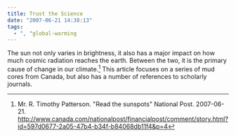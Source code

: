 ```yaml
---
title: Trust the Science
date: "2007-06-21 14:38:13"
tags:
  - ", "global-warming
---
```

The sun not only varies in brightness, it also has a major impact on how much cosmic radiation reaches the earth.  Between the two, it is the primary cause of change in our climate.[^sunspot1]  This article focuses on a series of mud cores from Canada, but also has a number of references to scholarly journals.  

[^sunspot1]: Mr. R. Timothy Patterson.  "Read the sunspots"  National Post.  2007-06-21.  <http://www.canada.com/nationalpost/financialpost/comment/story.html?id=597d0677-2a05-47b4-b34f-b84068db11f4&p=4>

